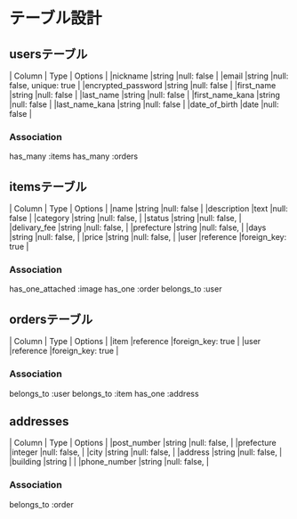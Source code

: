 # テーブル設計

## usersテーブル
| Column             | Type       | Options                        |
|nickname            |string      |null: false                     |
|email               |string      |null: false, unique: true       |
|encrypted_password  |string      |null: false                     |
|first_name          |string      |null: false                     |
|last_name           |string      |null: false                     |
|first_name_kana     |string      |null: false                     |
|last_name_kana      |string      |null: false                     |
|date_of_birth       |date        |null: false                     |

### Association
has_many :items
has_many :orders

## itemsテーブル
| Column             | Type       | Options                        |
|name                |string      |null: false                     |
|description         |text        |null: false                     |
|category            |string      |null: false,                    |
|status              |string      |null: false,                    |
|delivary_fee        |string      |null: false,                    |
|prefecture          |string      |null: false,                    |
|days                |string      |null: false,                    |
|price               |string      |null: false,                    |
|user                |reference   |foreign_key: true               |

### Association
has_one_attached :image
has_one :order
belongs_to :user

## ordersテーブル
| Column             | Type       | Options                        |
|item                |reference   |foreign_key: true               |
|user                |reference   |foreign_key: true               |

### Association
belongs_to :user
belongs_to :item
has_one :address

## addresses
| Column             | Type       | Options                        |
|post_number         |string      |null: false,                    |
|prefecture          |integer     |null: false,                    |
|city                |string      |null: false,                    |
|address             |string      |null: false,                    |
|building            |string      |                                |
|phone_number        |string      |null: false,                    |

### Association
belongs_to :order